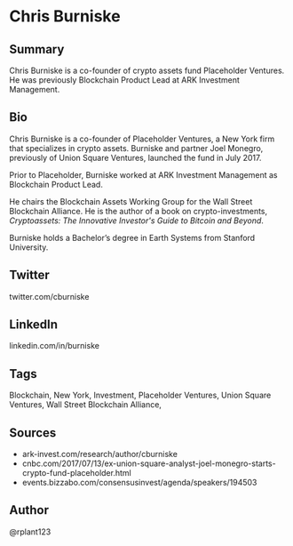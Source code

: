 # Chris Burniske

## Summary
Chris Burniske is a co-founder of crypto assets fund Placeholder Ventures. He was previously Blockchain Product Lead at ARK Investment Management.

## Bio
Chris Burniske is a co-founder of Placeholder Ventures, a New York firm that specializes in crypto assets. Burniske and partner Joel Monegro, previously of Union Square Ventures, launched the fund in July 2017.

Prior to Placeholder, Burniske worked at ARK Investment Management as Blockchain Product Lead. 

He chairs the Blockchain Assets Working Group for the Wall Street Blockchain Alliance. He is the author of a book on crypto-investments, *Cryptoassets: The Innovative Investor's Guide to Bitcoin and Beyond*.

Burniske holds a Bachelor’s degree in Earth Systems from Stanford University. 

## Twitter
twitter.com/cburniske

## LinkedIn
linkedin.com/in/burniske

## Tags
Blockchain, New York, Investment, Placeholder Ventures, Union Square Ventures, Wall Street Blockchain Alliance,

## Sources
- ark-invest.com/research/author/cburniske
- cnbc.com/2017/07/13/ex-union-square-analyst-joel-monegro-starts-crypto-fund-placeholder.html
- events.bizzabo.com/consensusinvest/agenda/speakers/194503

## Author
@rplant123

